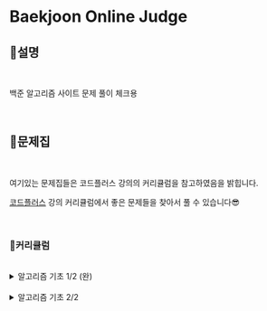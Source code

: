# Baekjoon Online Judge

## **🤗설명**

<br/>

백준 알고리즘 사이트 문제 풀이 체크용

<br/>

## **📔문제집**

<br/>

여기있는 문제집들은 코드플러스 강의의 커리큘럼을 참고하였음을 밝힙니다.

[코드플러스](https://code.plus/courses/1) 강의 커리큘럼에서 좋은 문제들을 찾아서 풀 수 있습니다😎

<br/>

### **🧭커리큘럼**

<br/>

<details>

  <summary>알고리즘 기초 1/2 (완)</summary>

<br/>

**자료구조 1**
- [x] [스택](./problem/10828_스택.md) [2021.07.19]
- [x] [단어 뒤집기](./problem/9093_단어뒤집기.md) [2021.07.19]
- [x] [괄호](./problem/9012_괄호.md) [2021.07.20]
- [x] [스택 수열](./problem/1874_스택수열.md) [2021.07.20]
- [x] [에디터](./problem/1406_에디터.md) [2021.07.20]
- [x] [큐](./problem/10845_큐.md) [2021.07.20]
- [x] [조세퍼스 문제](./problem/1158_요세푸스문제.md) [2021.07.20]
- [x] [덱](./problem/10866_덱.md) [2021.07.20]

<br/>

**자료구조 1 (연습)**
- [x] [단어 뒤집기 2](./problem/17413_단어뒤집기2.md) [2021.07.22]
- [x] [쇠막대기](./problem/10799_쇠막대기.md)[2021.07.23]
- [x] [오큰수](./problem/17298_오큰수.md)[2021.07.23]
- [x] [오등큰수](./problem/17299_오등큰수.md)[2021.07.23]

<br/>

- **자료구조 1 (참고)**
- [x] [후위 표기식2](./problem/1935_후위표기식2.md) [2021.07.25]
- [x] [후위 표기식](./problem/1918_후위표기식.md) [2021.07.25]
- [x] [알파벳 개수](./problem/10808_알파벳개수.md) [2021.07.24]
- [x] [알파벳 찾기](./problem/10809_알파벳찾기.md) [2021.07.24]
- [x] [문자열 분석](./problem/10820_문자열분석.md) [2021.07.24]
- [x] [단어 길이 재기](./problem/2743_단어길이재기.md) [2021.07.24]
- [x] [ROT13](./problem/11655_ROT13.md) [2021.07.24]
- [x] [네 수](./problem/10824_네수.md) [2021.07.24]
- [x] [접미사 배열](./problem/11656_접미사배열.md) [2021.07.24]

<br/>

**300 - 수학 1**
- [x] [나머지](./problem/10430_나머지.md)[2021.07.25]
- [x] [최대공약수와 최소공배수](./problem/2609_최대공약수와최소공배수.md)[2021.07.25]
- [x] [최소공배수](./problem/1934_최소공배수.md)[2021.07.25]
- [x] [소수 찾기](./problem/1978_소수찾기.md)[2021.07.25]
- [x] [소수 구하기](./problem/1929_소수구하기.md)[2021.07.25]
- [x] [골드바흐의 추측](./problem/6588_골드바흐의추측.md)[2021.07.26]
  - [x] [에라토스테네스의 체](./problem/2960_에라토스테네스의체.md)[2021.07.26]
- [x] [팩토리얼](./problem/10872_팩토리얼.md)[2021.07.25]
- [x] [팩토리얼 0의 개수](./problem/1676_팩토리얼0의개수.md)[2021.07.25]
- [x] [조합 0의 개수](./problem/2004_조합0의개수.md) [2021.07.26]

<br/>

**수학 1 (연습)**
- [x] [GCD 합](./problem/9613_GCD합.md) [2021.07.26]
- [x] [숨바꼭질 6](./problem/17087_숨바꼭질6.md) [2021.07.27]
- [x] [2진수 8진수](./problem/1373_2진수8진수.md) [2021.07.26]
- [x] [8진수 2진수](./problem/1212_8진수2진수.md) [2021.07.26]
- [x] [-2진수](./problem/2089_-2진수.md) [2021.07.27]
- [x] [골드바흐 파티션](./problem/17103_골드바흐파티션.md) [2021.07.27]

<br/>

**수학 1 (참고)**
- [x] [진법 변환 2](./problem/11005_진법변환2.md) [2021.07.28]
- [x] [진법 변환](./problem/2745_진법변환.md) [2021.07.28]
- [x] [Base Conversion](./problem/11576_BaseConversion.md) [2021.07.28]
- [x] [소인수분해](./problem/11653_소인수분해.md) [2021.07.28]

<br/>


**다이나믹 프로그래밍 1**
- [x] [1로 만들기](./problem/1463_1로만들기.md) [2021.07.29]
- [x] [2×n 타일링](./problem/11726_2×n타일링.md) [2021.07.29]
- [x] [2×n 타일링 2](./problem/11727_2×n타일링2.md) [2021.07.29]
- [x] [1, 2, 3 더하기](./problem/9095_1,2,3더하기.md) [2021.07.29]
- [x] [카드 구매하기](./problem/11052_카드구매하기.md) [2021.07.30]
- [x] [카드 구매하기 2](./problem/16194_카드구매하기2.md) [2021.07.30]
- [x] [1, 2, 3 더하기 5](./problem/15990_1,2,3더하기5.md) [2021.07.31]
- [x] [쉬운 계단 수](./problem/10844_쉬운계단수.md) [2021.07.31]
- [x] [이친수](./problem/2193_이친수.md) [2021.07.31]
- [x] [가장 긴 증가하는 부분 수열](./problem/11053_가장긴증가하는부분수열.md) [2021.08.01]
  - [x] [가장 긴 증가하는 부분 수열2](./problem/12015_가장긴증가하는부분수열2.md) [2021.08.02]
  - [x] [가장 긴 증가하는 부분 수열 5](./problem/14003_가장긴증가하는부분수열5.md) [2021.08.02]
- [x] [연속합](./problem/1912_연속합.md) [2021.08.03]
- [x] [제곱수의 합](./problem/1699_제곱수의합.md) [2021.08.03]
- [x] [합분해](./problem/2225_합분해.md) [2021.08.04]

<br/>

**다이나믹 프로그래밍 1 (연습)**
- [x] [1, 2, 3 더하기 3](./problem/15988_1,2,3더하기3.md) [2021.08.04]
- [x] [RGB거리](./problem/1149_RGB거리.md) [2021.08.04]
- [x] [동물원](./problem/1309_동물원.md) [2021.08.05]
- [x] [오르막 수](./problem/11057_오르막수.md) [2021.08.06]
- [x] [스티커](./problem/9465_스티커.md) [2021.08.06]
- [x] [포도주 시식](./problem/2156_포도주시식.md) [2021.08.06]
- [x] [정수 삼각형](./problem/1932_정수삼각형.md) [2021.08.06]
- [x] [가장 큰 증가 부분 수열](./problem/11055_가장큰증가부분수열.md) [2021.08.07]
- [x] [가장 긴 감소하는 부분 수열](./problem/11722_가장긴감소하는부분수열.md) [2021.08.07]
- [x] [가장 긴 바이토닉 부분 수열](./problem/11054_가장긴바이토닉부분수열.md) [2021.08.23]
- [x] [연속합 2](./problem/13398_연속합2.md) [2021.08.23]
- [x] [타일 채우기](./problem/2133_타일채우기.md) [2021.08.09]
- [x] [RGB거리 2](./problem/17404_RGB거리2.md) [2021.08.15]

</details>

<br/>

<details>

<summary>알고리즘 기초 2/2</summary>

**브루트 포스**
- [x] [일곱 난쟁이](./problem/2309_일곱난쟁이.md) [2021.08.24]
- [x] [사탕 게임](./problem/3085_사탕게임.md) [2021.08.26]
- [x] [날짜 계산](./problem/1476_날짜계산.md) [2021.08.26]
- [x] [리모컨](./problem/1107_리모컨.md) [2021.08.30]
- [x] [테트로미노](./problem/14500_테트로미노.md) [2021.08.28]
- [x] [카잉 달력](./problem/6064_카잉달력.md) [2021.08.25]
- [x] [수 이어 쓰기 1](./problem/1748_수이어쓰기1.md) [2021.08.24]
- [x] [1, 2, 3 더하기](./problem/9095_1,2,3더하기.md) [2021.07.29]

<br/>

**브루트 포스 (N과 M)**
- [x] [N과 M (1)](./problem/15649_N과M(1).md) [2021.08.30]
- [x] [N과 M (2)](./problem/15650_N과M(2).md) [2021.08.30]
- [x] [N과 M (3)](./problem/15651_N과M(3).md) [2022.01.14]
- [x] [N과 M (4)](./problem/15652_N과M(4).md) [2022.01.14]
- [x] [N과 M (5)](./problem/15654_N과M(5).md) [2022.01.19]
- [x] [N과 M (6)](./problem/15655_N과M(6).md) [2022.01.19]
- [x] [N과 M (7)](./problem/15656_N과M(7).md) [2022.01.19]
- [x] [N과 M (8)](./problem/15657_N과M(8).md) [2022.01.20]
- [x] [N과 M (9)](./problem/15663_N과M(9).md) [2022.01.20]
- [x] [N과 M (10)](./problem/15664_N과M(10).md) [2022.01.20]
- [x] [N과 M (11)](./problem/15665_N과M(11).md) [2022.01.20]
- [x] [N과 M (12)](./problem/15666_N과M(12).md) [2022.01.20]

<br/>

**브루트 포스 - 순열**
- [x] [다음 순열](./problem/10972_다음순열.md) [2022.01.21]
- [ ] 이전 순열
- [ ] 모든 순열
- [ ] 차이를 최대로
- [ ] 외판원 순회 2
- [ ] 로또
- [ ] 530 - 브루트 포스 - 재귀
- [ ] 1, 2, 3 더하기
- [ ] 암호 만들기
- [ ] 퇴사
- [ ] 스타트와 링크
- [ ] 링크와 스타트
- [ ] 부등호
- [ ] 맞춰봐

<br/>

**브루트 포스 - 비트마스크**
- [ ] 집합
- [ ] 부분수열의 합
- [ ] 스타트와 링크
- [ ] 종이 조각

<br/>

**그래프 1**
- [ ] ABCDE
- [ ] DFS와 BFS
- [ ] 연결 요소의 개수
- [ ] 이분 그래프
- [ ] 단지번호붙이기
- [ ] 섬의 개수
- [ ] 미로 탐색
- [ ] 토마토
- [ ] 나이트의 이동

<br/>

**그래프 1 (연습)**
- [ ] Two Dots
- [ ] 서울 지하철 2호선

<br/>

**그래프 1 (도전)**
- [ ] BFS 스페셜 저지
- [ ] DFS 스페셜 저지
- [ ] 다리 만들기

<br/>

**BFS**
- [ ] 숨바꼭질
- [ ] 숨바꼭질 4
- [ ] 이모티콘
- [ ] 숨바꼭질 3
- [ ] 알고스팟

<br/>

**트리 1**
- [ ] 트리 순회
- [ ] 트리의 높이와 너비
- [ ] 트리의 부모 찾기
- [ ] 트리의 지름
- [ ] 트리의 지름

<br/>

</details>